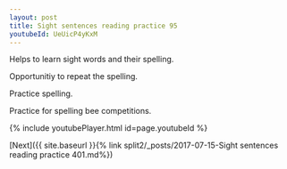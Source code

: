 ```yaml
---
layout: post
title: Sight sentences reading practice 95
youtubeId: UeUicP4yKxM
---
```

 
 
Helps to learn sight words and their spelling.

Opportunitiy to repeat the spelling. 

Practice spelling. 
 
Practice for spelling bee competitions. 
 
{% include youtubePlayer.html id=page.youtubeId %}
 
 

[Next]({{ site.baseurl }}{% link  split2/_posts/2017-07-15-Sight sentences reading practice 401.md%})
 
